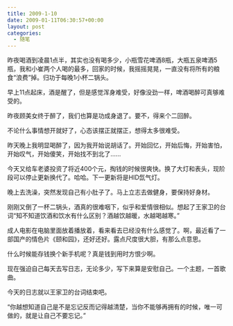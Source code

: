 ```yaml
---
title: 2009-1-10
date: 2009-01-11T06:30:57+00:00
layout: post
categories:
  - 随笔
---
```


昨夜喝酒到凌晨1点半，其实也没有喝多少，小瓶雪花啤酒8瓶，大瓶五泉啤酒5瓶，我和小崔两个人喝的最多，回家的时候，我摇摇晃晃，一直没有将所有的粮食“浪费”掉。归功于每晚1小杯二锅头。

早上11点起床，酒是醒了，但是感觉浑身难受，好像没劲一样，啤酒喝醉可真够难受的。

昨夜顾美女终于醉了，我们也算是功成身退了。要不，得来个二回醉。

不论什么事情想开就好了，心态该摆正就摆正，想得太多很难受。

昨天晚上我明显喝醉了，因为我开始说胡话了。开始回忆，开始后悔，开始害怕，开始叹气，开始傻笑，开始找不到北了……
<!--more-->
今天又给车老婆投资了将近400个元，掏钱的时候很爽快。换了大灯和表头，现阶段可以停止更新换代了。哈哈。下一更新将是HID氙气灯。

晚上去洗澡，突然发现自己有小肚子了。马上立志去做健身，要保持好身材。

刚刚又倒了一杯二锅头，酒真的很难咽下，似乎和爱情很相似。想起了王家卫的台词“知不知道饮酒和饮水有什么区别？酒越饮越暖，水越喝越寒。”

成人电影在电脑里面放着播放着，看来看去已经没有什么感觉了。啊，最近看了一部国产的情色片《颐和园》，还好还好。露点尺度很大胆，有那么点意思。

什么时候能存钱换个新手机呢？真是钱到用时方恨少啊。

现在强迫自己每天去写日志，无论多少，写下来算是安慰自己。一个主题，一首歌曲。

今天的日志就以王家卫的台词结束吧。

“你越想知道自己是不是忘记反而记得越清楚，当你不能够再拥有的时候，唯一可做的，就是让自己不要忘记。”